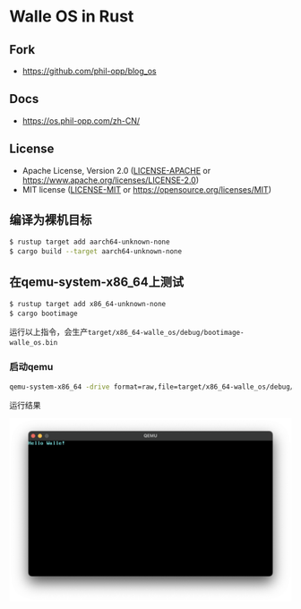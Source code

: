 # Walle OS in Rust

## Fork

- https://github.com/phil-opp/blog_os

## Docs

- https://os.phil-opp.com/zh-CN/


## License

- Apache License, Version 2.0 ([LICENSE-APACHE](../../LICENSE-APACHE) or
  https://www.apache.org/licenses/LICENSE-2.0)
- MIT license ([LICENSE-MIT](../../LICENSE-MIT) or https://opensource.org/licenses/MIT)

## 编译为裸机目标

```bash
$ rustup target add aarch64-unknown-none
$ cargo build --target aarch64-unknown-none
```

## 在qemu-system-x86_64上测试

```bash
$ rustup target add x86_64-unknown-none
$ cargo bootimage
```

运行以上指令，会生产`target/x86_64-walle_os/debug/bootimage-walle_os.bin`

### 启动qemu

```bash
qemu-system-x86_64 -drive format=raw,file=target/x86_64-walle_os/debug/bootimage-walle_os.bin
```

运行结果

![hellowalle](images/hellowalle.png)
